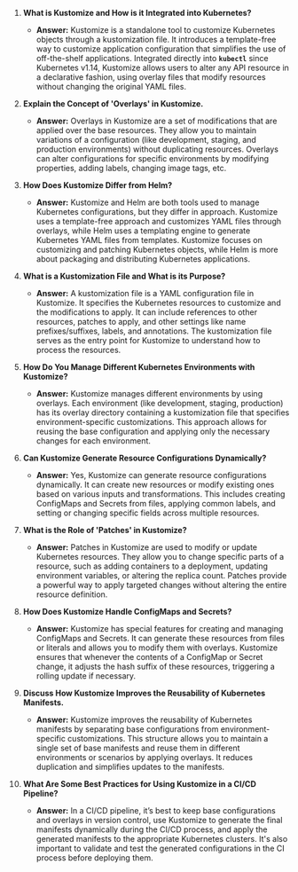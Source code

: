 <ol><li><p><strong>What is Kustomize and How is it Integrated into Kubernetes?</strong></p><ul><li><p><strong>Answer:</strong> Kustomize is a standalone tool to customize Kubernetes objects through a kustomization file. It introduces a template-free way to customize application configuration that simplifies the use of off-the-shelf applications. Integrated directly into <code><strong>kubectl</strong></code> since Kubernetes v1.14, Kustomize allows users to alter any API resource in a declarative fashion, using overlay files that modify resources without changing the original YAML files.</p></li></ul></li><li><p><strong>Explain the Concept of 'Overlays' in Kustomize.</strong></p><ul><li><p><strong>Answer:</strong> Overlays in Kustomize are a set of modifications that are applied over the base resources. They allow you to maintain variations of a configuration (like development, staging, and production environments) without duplicating resources. Overlays can alter configurations for specific environments by modifying properties, adding labels, changing image tags, etc.</p></li></ul></li><li><p><strong>How Does Kustomize Differ from Helm?</strong></p><ul><li><p><strong>Answer:</strong> Kustomize and Helm are both tools used to manage Kubernetes configurations, but they differ in approach. Kustomize uses a template-free approach and customizes YAML files through overlays, while Helm uses a templating engine to generate Kubernetes YAML files from templates. Kustomize focuses on customizing and patching Kubernetes objects, while Helm is more about packaging and distributing Kubernetes applications.</p></li></ul></li><li><p><strong>What is a Kustomization File and What is its Purpose?</strong></p><ul><li><p><strong>Answer:</strong> A kustomization file is a YAML configuration file in Kustomize. It specifies the Kubernetes resources to customize and the modifications to apply. It can include references to other resources, patches to apply, and other settings like name prefixes/suffixes, labels, and annotations. The kustomization file serves as the entry point for Kustomize to understand how to process the resources.</p></li></ul></li><li><p><strong>How Do You Manage Different Kubernetes Environments with Kustomize?</strong></p><ul><li><p><strong>Answer:</strong> Kustomize manages different environments by using overlays. Each environment (like development, staging, production) has its overlay directory containing a kustomization file that specifies environment-specific customizations. This approach allows for reusing the base configuration and applying only the necessary changes for each environment.</p></li></ul></li><li><p><strong>Can Kustomize Generate Resource Configurations Dynamically?</strong></p><ul><li><p><strong>Answer:</strong> Yes, Kustomize can generate resource configurations dynamically. It can create new resources or modify existing ones based on various inputs and transformations. This includes creating ConfigMaps and Secrets from files, applying common labels, and setting or changing specific fields across multiple resources.</p></li></ul></li><li><p><strong>What is the Role of 'Patches' in Kustomize?</strong></p><ul><li><p><strong>Answer:</strong> Patches in Kustomize are used to modify or update Kubernetes resources. They allow you to change specific parts of a resource, such as adding containers to a deployment, updating environment variables, or altering the replica count. Patches provide a powerful way to apply targeted changes without altering the entire resource definition.</p></li></ul></li><li><p><strong>How Does Kustomize Handle ConfigMaps and Secrets?</strong></p><ul><li><p><strong>Answer:</strong> Kustomize has special features for creating and managing ConfigMaps and Secrets. It can generate these resources from files or literals and allows you to modify them with overlays. Kustomize ensures that whenever the contents of a ConfigMap or Secret change, it adjusts the hash suffix of these resources, triggering a rolling update if necessary.</p></li></ul></li><li><p><strong>Discuss How Kustomize Improves the Reusability of Kubernetes Manifests.</strong></p><ul><li><p><strong>Answer:</strong> Kustomize improves the reusability of Kubernetes manifests by separating base configurations from environment-specific customizations. This structure allows you to maintain a single set of base manifests and reuse them in different environments or scenarios by applying overlays. It reduces duplication and simplifies updates to the manifests.</p></li></ul></li><li><p><strong>What Are Some Best Practices for Using Kustomize in a CI/CD Pipeline?</strong></p><ul><li><p><strong>Answer:</strong> In a CI/CD pipeline, it’s best to keep base configurations and overlays in version control, use Kustomize to generate the final manifests dynamically during the CI/CD process, and apply the generated manifests to the appropriate Kubernetes clusters. It's also important to validate and test the generated configurations in the CI process before deploying them.</p></li></ul></li></ol>